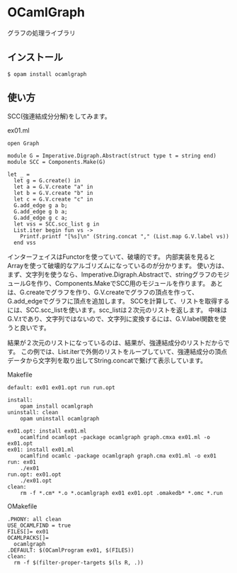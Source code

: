 # OCamlGraph

グラフの処理ライブラリ

## インストール

	$ opam install ocamlgraph

## 使い方

SCC(強連結成分分解)をしてみます。

ex01.ml

```
open Graph

module G = Imperative.Digraph.Abstract(struct type t = string end)
module SCC = Components.Make(G)

let _ =
  let g = G.create() in
  let a = G.V.create "a" in
  let b = G.V.create "b" in
  let c = G.V.create "c" in
  G.add_edge g a b;
  G.add_edge g b a;
  G.add_edge g c a;
  let vss = SCC.scc_list g in
  List.iter begin fun vs ->
    Printf.printf "[%s]\n" (String.concat "," (List.map G.V.label vs))
  end vss
```

インターフェイスはFunctorを使っていて、破壊的です。
内部実装を見るとArrayを使って破壊的なアルゴリズムになっているのが分かります。
使い方は、まず、文字列を使うなら、Imperative.Digraph.Abstractで、stringグラフのモジュールGを作り、Components.MakeでSCC用のモジュールを作ります。
あとは、G.createでグラフを作り、G.V.createでグラフの頂点を作って、G.add_edgeでグラフに頂点を追加します。
SCCを計算して、リストを取得するには、SCC.scc_listを使います。scc_listは２次元のリストを返します。
中味はG.V.tであり、文字列ではないので、文字列に変換するには、G.V.label関数を使うと良いです。

結果が２次元のリストになっているのは、結果が、強連結成分のリストだからです。
この例では、List.iterで外側のリストをループしていて、強連結成分の頂点データから文字列を取り出してString.concatで繋げて表示しています。

Makefile

```
default: ex01 ex01.opt run run.opt

install:
	opam install ocamlgraph
uninstall: clean
	opam uninstall ocamlgraph

ex01.opt: install ex01.ml
	ocamlfind ocamlopt -package ocamlgraph graph.cmxa ex01.ml -o ex01.opt
ex01: install ex01.ml
	ocamlfind ocamlc -package ocamlgraph graph.cma ex01.ml -o ex01
run: ex01
	./ex01
run.opt: ex01.opt
	./ex01.opt
clean:
	rm -f *.cm* *.o *.ocamlgraph ex01 ex01.opt .omakedb* *.omc *.run
```

OMakefile

```
.PHONY: all clean
USE_OCAMLFIND = true
FILES[]= ex01
OCAMLPACKS[]=
  ocamlgraph
.DEFAULT: $(OCamlProgram ex01, $(FILES))
clean:
  rm -f $(filter-proper-targets $(ls R, .))
```
